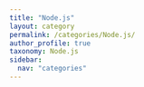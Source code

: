 ```yaml
---
title: "Node.js"
layout: category
permalink: /categories/Node.js/
author_profile: true
taxonomy: Node.js
sidebar:
  nav: "categories"
---
```

